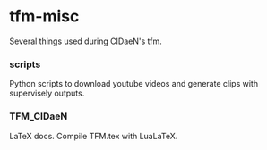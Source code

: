 # tfm-misc

Several things used during CIDaeN's tfm.

### scripts

Python scripts to download youtube videos and generate clips with supervisely outputs.

### TFM_CIDaeN

LaTeX docs. Compile TFM.tex with LuaLaTeX.

